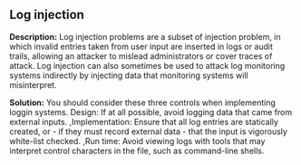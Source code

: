 
Log injection
-------

**Description:**
Log injection problems are a subset of injection problem, in which invalid entries taken from user input are inserted in logs or audit trails, allowing an attacker to mislead administrators or cover traces of attack. Log injection can also sometimes be used to attack log monitoring systems indirectly by injecting data that monitoring systems will misinterpret. 


**Solution:**
You should consider these three controls when implementing loggin systems. Design: If at all possible, avoid logging data that came from external inputs. ,Implementation: Ensure that all log entries are statically created, or - if they must record external data - that the input is vigorously white-list checked. ,Run time: Avoid viewing logs with tools that may interpret control characters in the file, such as command-line shells.

	